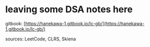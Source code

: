# leaving some DSA notes here

gitbook: [https://hanekawa-1.gitbook.io/lc-gb/](https://hanekawa-1.gitbook.io/lc-gb/)

sources: LeetCode, CLRS, Skiena
